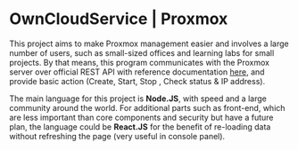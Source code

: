 # OwnCloudService | Proxmox

This project aims to make Proxmox management easier and involves a large number of users, such as small-sized offices and learning labs for small projects. By that means, this program communicates with the Proxmox server over official REST API with reference documentation [here](https://pve.proxmox.com/pve-docs/api-viewer/), and provide basic action (Create, Start, Stop , Check status & IP address).

The main language for this project is **Node.JS**, with speed and a large community around the world. For additional parts such as front-end, which are less important than core components and security but have a future plan, the language could be **React.JS** for the benefit of re-loading data without refreshing the page (very useful in console panel).
